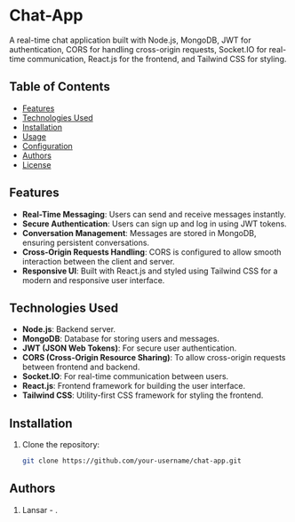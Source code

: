 # Chat-App

A real-time chat application built with Node.js, MongoDB, JWT for authentication, CORS for handling cross-origin requests, Socket.IO for real-time communication, React.js for the frontend, and Tailwind CSS for styling.

## Table of Contents
- [Features](#features)
- [Technologies Used](#technologies-used)
- [Installation](#installation)
- [Usage](#usage)
- [Configuration](#configuration)
- [Authors](#authors)
- [License](#license)

## Features
- **Real-Time Messaging**: Users can send and receive messages instantly.
- **Secure Authentication**: Users can sign up and log in using JWT tokens.
- **Conversation Management**: Messages are stored in MongoDB, ensuring persistent conversations.
- **Cross-Origin Requests Handling**: CORS is configured to allow smooth interaction between the client and server.
- **Responsive UI**: Built with React.js and styled using Tailwind CSS for a modern and responsive user interface.

## Technologies Used
- **Node.js**: Backend server.
- **MongoDB**: Database for storing users and messages.
- **JWT (JSON Web Tokens)**: For secure user authentication.
- **CORS (Cross-Origin Resource Sharing)**: To allow cross-origin requests between frontend and backend.
- **Socket.IO**: For real-time communication between users.
- **React.js**: Frontend framework for building the user interface.
- **Tailwind CSS**: Utility-first CSS framework for styling the frontend.

## Installation
1. Clone the repository:
   ```bash
   git clone https://github.com/your-username/chat-app.git
## Authors
1. Lansar - .
